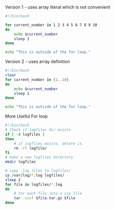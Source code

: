 
Version 1 - uses array literal which is not convenient 
```sh
#!/bin/bash

for current_number in 1 2 3 4 5 6 7 8 9 10
do
	echo $current_number
	sleep 1
done

echo "This is outside of the for loop."
```

Version 2 - uses array definition
```sh
#!/bin/bash
clear
for current_number in {1..10}
do
	echo $current_number
	sleep 1
done

echo "This is outside of the for loop."
```

More Useful For loop 
```sh
#!/bin/bash
# Check if logfiles dir exists
if [ -d logfiles ] 
then
	# if logfiles exists, delete it. 
	rm -rf logfile/
fi
# make a new logfiles directory
mkdir logfiles

# copy .log files to logfiles/
cp /var/log/*.log logfiles/
sleep 2
for file in logfiles/*.log
do
	# tar each file into a zip file
	tar -czvf $file.tar.gz $file
done
```